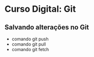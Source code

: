 # Curso Digital: Git

## Salvando alterações no Git
* comando git push
*  comando git pull
*  comando git fetch
  
